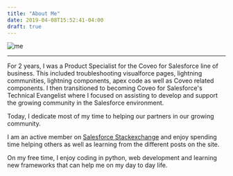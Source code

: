 ```yaml
---
title: "About Me"
date: 2019-04-08T15:52:41-04:00
draft: true
---
```


![me](https://www.gravatar.com/avatar/1f982890686afc07a694c729b3bc1773?size=1000)

---
For 2 years, I was a Product Specialist for the Coveo for Salesforce line of business. This included troubleshooting visualforce pages, lightning communities, lightning components, apex code as well as Coveo related components. I then transitioned to becoming Coveo for Salesforce's Technical Evangelist where I focused on assisting to develop and support the growing community in the Salesforce environment. 

Today, I dedicate most of my time to helping our partners in our growing community.

I am an active member on [Salesforce Stackexchange](https://salesforce.stackexchange.com/users/31663/glls) and enjoy spending time helping others as well as learning from the different posts on the site.

On my free time, I enjoy coding in python, web development and learning new frameworks that can help me on my day to day life.